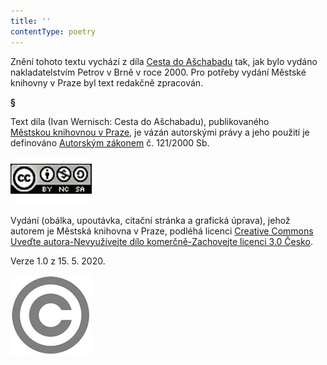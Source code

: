 ```yaml
---
title: ''
contentType: poetry
---
```


<section>

Znění tohoto textu vychází z díla [Cesta do Ašchabadu](https://search.mlp.cz/cz/titul/cesta-do-aschabadu-neboli-pumpke-a-dalajlamove/2510142/) tak, jak bylo vydáno nakladatelstvím Petrov v Brně v roce 2000. Pro potřeby vydání Městské knihovny v Praze byl text redakčně zpracován.

**§**

Text díla (Ivan Wernisch: Cesta do Ašchabadu), publikovaného [Městskou knihovnou v Praze](https://www.mlp.cz/cz/), je vázán autorskými právy a jeho použití je definováno [Autorským zákonem](https://www.mkcr.cz/predpisy-zakonu-709.html) č. 121/2000 Sb.

[![image001.jpg](./resources/image001_fmt.jpeg)](https://creativecommons.org/licenses/by-nc-sa/3.0/cz/)

Vydání (obálka, upoutávka, citační stránka a grafická úprava), jehož autorem je Městská knihovna v Praze, podléhá licenci [Creative Commons Uveďte autora-Nevyužívejte dílo komerčně-Zachovejte licenci 3.0 Česko](https://creativecommons.org/licenses/by-nc-sa/3.0/cz/).

Verze 1.0 z 15. 5. 2020.

</section>

<section>

![image002.jpg](./resources/image002_fmt.jpeg)

</section>
